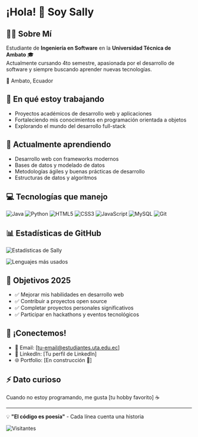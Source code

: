 # ¡Hola! 👋 Soy Sally

## 👨‍💻 Sobre Mí
Estudiante de **Ingeniería en Software** en la **Universidad Técnica de Ambato** 🎓  
Actualmente cursando 4to semestre, apasionada por el desarrollo de software y siempre buscando aprender nuevas tecnologías.

📍 Ambato, Ecuador

## 🔭 En qué estoy trabajando
- Proyectos académicos de desarrollo web y aplicaciones
- Fortaleciendo mis conocimientos en programación orientada a objetos
- Explorando el mundo del desarrollo full-stack

## 🌱 Actualmente aprendiendo
- Desarrollo web con frameworks modernos
- Bases de datos y modelado de datos
- Metodologías ágiles y buenas prácticas de desarrollo
- Estructuras de datos y algoritmos

## 💻 Tecnologías que manejo
![Java](https://img.shields.io/badge/-Java-007396?style=flat-square&logo=java&logoColor=white)
![Python](https://img.shields.io/badge/-Python-3776AB?style=flat-square&logo=python&logoColor=white)
![HTML5](https://img.shields.io/badge/-HTML5-E34F26?style=flat-square&logo=html5&logoColor=white)
![CSS3](https://img.shields.io/badge/-CSS3-1572B6?style=flat-square&logo=css3&logoColor=white)
![JavaScript](https://img.shields.io/badge/-JavaScript-F7DF1E?style=flat-square&logo=javascript&logoColor=black)
![MySQL](https://img.shields.io/badge/-MySQL-4479A1?style=flat-square&logo=mysql&logoColor=white)
![Git](https://img.shields.io/badge/-Git-F05032?style=flat-square&logo=git&logoColor=white)

## 📊 Estadísticas de GitHub
![Estadísticas de Sally](https://github-readme-stats.vercel.app/api?username=SalyC15&show_icons=true&theme=tokyonight)

![Lenguajes más usados](https://github-readme-stats.vercel.app/api/top-langs/?username=SalyC15&layout=compact&theme=tokyonight)

## 🎯 Objetivos 2025
- ✅ Mejorar mis habilidades en desarrollo web
- ✅ Contribuir a proyectos open source
- ✅ Completar proyectos personales significativos
- ✅ Participar en hackathons y eventos tecnológicos

## 🤝 ¡Conectemos!
- 📧 Email: [tu-email@estudiantes.uta.edu.ec]
- 💼 LinkedIn: [Tu perfil de LinkedIn]
- 🌐 Portfolio: [En construcción 🚧]

## ⚡ Dato curioso
Cuando no estoy programando, me gusta [tu hobby favorito] ☕

---

💡 **"El código es poesía"** - Cada línea cuenta una historia

![Visitantes](https://visitor-badge.laobi.icu/badge?page_id=SalyC15.SalyC15)
